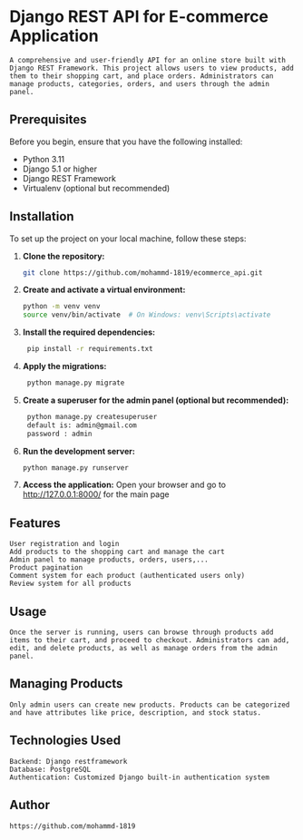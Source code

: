 # Django REST API for E-commerce Application
    A comprehensive and user-friendly API for an online store built with Django REST Framework. This project allows users to view products, add them to their shopping cart, and place orders. Administrators can manage products, categories, orders, and users through the admin panel.


## Prerequisites

Before you begin, ensure that you have the following installed:

- Python 3.11
- Django 5.1 or higher
- Django REST Framework
- Virtualenv (optional but recommended)

## Installation

To set up the project on your local machine, follow these steps:

1. **Clone the repository:**
   ```bash
   git clone https://github.com/mohammd-1819/ecommerce_api.git


2. **Create and activate a virtual environment:**
    ```bash
    python -m venv venv
    source venv/bin/activate  # On Windows: venv\Scripts\activate


3. **Install the required dependencies:**
   ```bash
    pip install -r requirements.txt


4. **Apply the migrations:**
   ```bash
    python manage.py migrate


5. **Create a superuser for the admin panel (optional but recommended):**
   ```bash
    python manage.py createsuperuser
    default is: admin@gmail.com
    password : admin

6. **Run the development server:**
    ```bash
    python manage.py runserver


7. **Access the application:**
    Open your browser and go to http://127.0.0.1:8000/ for the main page


## Features
    User registration and login
    Add products to the shopping cart and manage the cart
    Admin panel to manage products, orders, users,...
    Product pagination
    Comment system for each product (authenticated users only)
    Review system for all products


## Usage
    Once the server is running, users can browse through products add items to their cart, and proceed to checkout. Administrators can add, edit, and delete products, as well as manage orders from the admin panel.


## Managing Products
    Only admin users can create new products. Products can be categorized and have attributes like price, description, and stock status.


## Technologies Used
    Backend: Django restframework
    Database: PostgreSQL
    Authentication: Customized Django built-in authentication system
    

## Author
    https://github.com/mohammd-1819